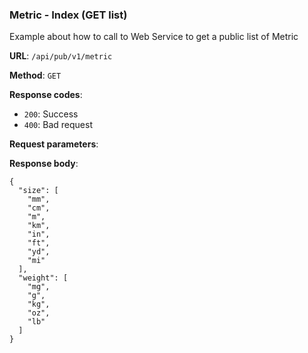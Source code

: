 ### Metric - Index (GET list)

Example about how to call to Web Service to get a public list of 
Metric

**URL**: `/api/pub/v1/metric`

**Method**: `GET`

**Response codes**: 
* `200`: Success
* `400`: Bad request
  
**Request parameters**:

**Response body**:

```
{
  "size": [
    "mm",
    "cm",
    "m",
    "km",
    "in",
    "ft",
    "yd",
    "mi"
  ],
  "weight": [
    "mg",
    "g",
    "kg",
    "oz",
    "lb"
  ]
}
```
